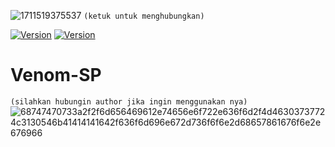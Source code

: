 ![1711519375537](https://github.com/FakeAXL00/Venom-SP/assets/164671698/24fb7b60-e496-4b55-a93f-dcddf46129e7)
``(ketuk untuk menghubungkan)`` 

[![Version](https://img.shields.io/badge/FakeAXL-00-brightgreen.svg?maxAge=259200)]()
[![Version](https://img.shields.io/badge/NamePack-:VenomSP-brightgreen.svg?maxAge=259200)]()

# Venom-SP
``(silahkan hubungin author jika ingin menggunakan nya)``
![68747470733a2f2f6d656469612e74656e6f722e636f6d2f4d46303737724c3130546b41414141642f636f6d696e672d736f6f6e2d68657861676f6e2e676966](https://github.com/FakeAXL00/Venom-S/assets/164671698/9818251b-2c80-4d3f-b15f-3c3b765638d8)
